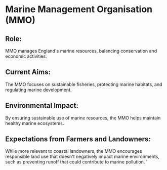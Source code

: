 # Marine Management Organisation (MMO)
## Role:
MMO manages England's marine resources, balancing conservation and economic activities.
## Current Aims:
The MMO focuses on sustainable fisheries, protecting marine habitats, and regulating marine development.
## Environmental Impact:
By ensuring sustainable use of marine resources, the MMO helps maintain healthy marine ecosystems.
## Expectations from Farmers and Landowners:
While more relevant to coastal landowners, the MMO encourages responsible land use that doesn't negatively impact marine environments, such as preventing runoff that could contribute to marine pollution.
'
